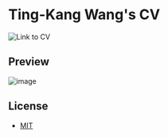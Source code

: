 # Ting-Kang Wang's CV
![Link to CV](https://blazerdrivers.github.io/tkwang-online-cv/)
## Preview
![image](https://user-images.githubusercontent.com/76772292/231405747-74ab879a-c708-4721-a054-00efecb5e6ec.png)

## License
- [MIT](./LICENSE)
